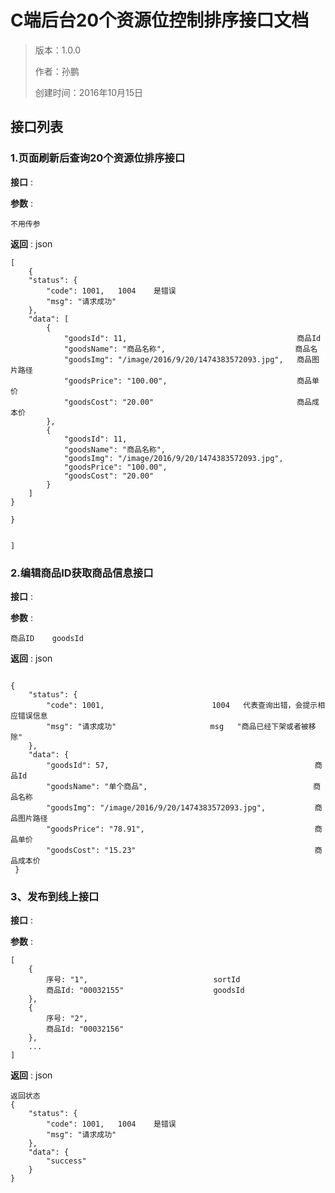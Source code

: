 # C端后台20个资源位控制排序接口文档

> 版本：1.0.0
>
> 作者：孙鹏
>
> 创建时间：2016年10月15日
>

## 接口列表

### 1.页面刷新后查询20个资源位排序接口

**接口** : 

**参数** : 

``` 
不用传参
```

**返回** :
json

``` 
[
	{
    "status": {
        "code": 1001,   1004    是错误
        "msg": "请求成功"
    },
    "data": [
        {
            "goodsId": 11,     									商品Id
            "goodsName": "商品名称",							 商品名
            "goodsImg": "/image/2016/9/20/1474383572093.jpg",	商品图片路径
            "goodsPrice": "100.00",								商品单价
            "goodsCost": "20.00"								商品成本价
        },
        {
            "goodsId": 11,
            "goodsName": "商品名称",
            "goodsImg": "/image/2016/9/20/1474383572093.jpg",
            "goodsPrice": "100.00",
            "goodsCost": "20.00"
        }
    ]
}
	
}
	
	
]
```
### 2.编辑商品ID获取商品信息接口

**接口** : 

**参数** : 

```
商品ID    goodsId
```

**返回** :
json

```

{
    "status": {
        "code": 1001,     					 1004   代表查询出错，会提示相应错误信息 
        "msg": "请求成功"					  msg	"商品已经下架或者被移除"
    },
    "data": {
        "goodsId": 57,												商品Id
        "goodsName": "单个商品",   									 商品名称
        "goodsImg": "/image/2016/9/20/1474383572093.jpg",  			商品图片路径
        "goodsPrice": "78.91",										商品单价
        "goodsCost": "15.23"										商品成本价
 }
```

### 3、发布到线上接口

**接口** : 

**参数** : 

```
[
	{
		序号: "1",        					sortId
		商品Id: "00032155"					goodsId
	},
	{
		序号: "2",
		商品Id: "00032156"
	},
	...
]
```

**返回** :
json

```
返回状态
{
	"status": {
        "code": 1001,   1004    是错误
        "msg": "请求成功"
    },
    "data": {
    	"success"
    }
}
```
